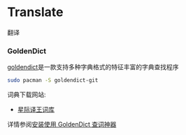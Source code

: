 # Translate

翻译

### GoldenDict

[goldendict](http://goldendict.org/)是一款支持多种字典格式的特征丰富的字典查找程序

```sh
sudo pacman -S goldendict-git
```

词典下载网站:

- [星际译王词库](http://download.huzheng.org/)

详情参阅[安装使用 GoldenDict 查词神器](https://www.cnblogs.com/keatonlao/p/12702571.html)
